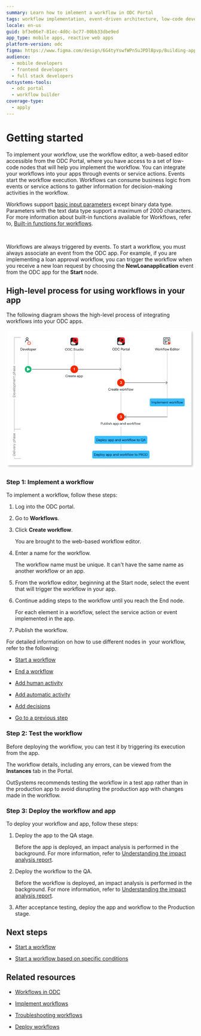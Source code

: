 ```yaml
---
summary: Learn how to imlement a workflow in ODC Portal
tags: workflow implementation, event-driven architecture, low-code development, workflow automation, odc platform
locale: en-us
guid: bf3e06e7-81ec-4d0c-bc77-00bb33dbe9ed
app_type: mobile apps, reactive web apps
platform-version: odc
figma: https://www.figma.com/design/6G4tyYswfWPn5uJPDlBpvp/Building-apps?node-id=5631-781
audience:
  - mobile developers
  - frontend developers
  - full stack developers
outsystems-tools:
  - odc portal
  - workflow builder
coverage-type:
  - apply
---
```


# Getting started

To implement your workflow, use the workflow editor, a web-based editor accessible from the ODC Portal, where you have access to a set of low-code nodes that will help you implement the workflow. You can integrate your workflows into your apps through events or service actions. Events start the workflow execution. Workflows can consume business logic from events or service actions to gather information for decision-making activities in the workflow.

<div class="info" markdown="1">

Workflows support [basic input parameters](../data/data-types.md) except binary data type. Parameters with the text data type support a maximum of 2000 characters. For more information about built-in functions available for Workflows, refer to, [Built-in functions for workflows](built-in-functions.md).

</div> 

Workflows are always triggered by events. To start a workflow, you must always associate an event from the ODC app. For example, if you are implementing a loan approval workflow, you can trigger the workflow when you receive a new loan request by choosing the **NewLoanapplication** event from the ODC app for the **Start** node.

## High-level process for using workflows in your app

The following diagram shows the high-level process of integrating workflows into your ODC apps.

![Diagram of high-level process for using workflows in your app](images/workflow-high-level-process-diag.png "High-level process for using workflows in your app")

### Step 1: Implement a workflow

To implement a workflow, follow these steps:

1. Log into the ODC portal.

1. Go to **Workflows**.

1. Click **Create workflow**. 

    You are brought to the web-based workflow editor.

1. Enter a name for the workflow.

    <div class="info" markdown="1">

    The workflow name must be unique. It can't have the same name as another workflow or an app.

    </div>

1. From the workflow editor, beginning at the Start node, select the event that will trigger the workflow in your app.

1. Continue adding steps to the workflow until you reach the End node.

    For each element in a workflow, select the service action or event implemented in the app.

1. Publish the workflow.

For detailed information on how to use different nodes in  your workflow, refer to the following:

* [Start a workflow](start-workflow.md)

* [End a workflow](end-workflow.md)

* [Add human activity](add-human-activity.md)

* [Add automatic activity](add-automatic-activity.md)

* [Add decisions](add-decisions.md)

* [Go to a previous step](go-to-previous-step.md)

### Step 2: Test the workflow 

Before deploying the workflow, you can test it by triggering its execution from the app. 

The workflow details, including any errors, can be viewed from the **Instances** tab in the Portal. 

<div class="info" markdown="1">

OutSystems recommends testing the workflow in a test app rather than in the production app to avoid disrupting the production app with changes made in the workflow.

</div>

### Step 3: Deploy the workflow and app

To deploy your workflow and app, follow these steps:

1. Deploy the app to the QA stage.

    <div class="info" markdown="1">
    
    Before the app is deployed, an impact analysis is performed in the background. For more information, refer to [Understanding the impact analysis report](../../deploying-apps/deploy-apps.md#understanding-the-impact-analysis-report).

    </div>

1. Deploy the workflow to the QA.

    <div class="info" markdown="1">
    
    Before the workflow is deployed, an impact analysis is performed in the background. For more information, refer to [Understanding the impact analysis report](../../deploying-apps/deploy-apps.md#understanding-the-impact-analysis-report).

    </div>

1. After acceptance testing, deploy the app and workflow to the Production stage.

## Next steps

* [Start a workflow](start-workflow.md)

* [Start a workflow based on specific conditions](add-conditional-start.md)

## Related resources

* [Workflows in ODC](workflows-in-odc.md)

* [Implement workflows](workflow-components.md)

* [Troubleshooting workflows](troubleshooting-workflows.md)

* [Deploy workflows](../../deploying-apps/deploy-apps.md)

